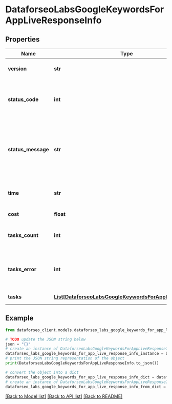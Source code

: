 # DataforseoLabsGoogleKeywordsForAppLiveResponseInfo


## Properties

Name | Type | Description | Notes
------------ | ------------- | ------------- | -------------
**version** | **str** | the current version of the API | [optional] 
**status_code** | **int** | general status code you can find the full list of the response codes here | [optional] 
**status_message** | **str** | general informational message you can find the full list of general informational messages here | [optional] 
**time** | **str** | total execution time, seconds | [optional] 
**cost** | **float** | total tasks cost, USD | [optional] 
**tasks_count** | **int** | the number of tasks in the tasks array | [optional] 
**tasks_error** | **int** | the number of tasks in the tasks array returned with an error | [optional] 
**tasks** | [**List[DataforseoLabsGoogleKeywordsForAppLiveTaskInfo]**](DataforseoLabsGoogleKeywordsForAppLiveTaskInfo.md) | array of tasks | [optional] 

## Example

```python
from dataforseo_client.models.dataforseo_labs_google_keywords_for_app_live_response_info import DataforseoLabsGoogleKeywordsForAppLiveResponseInfo

# TODO update the JSON string below
json = "{}"
# create an instance of DataforseoLabsGoogleKeywordsForAppLiveResponseInfo from a JSON string
dataforseo_labs_google_keywords_for_app_live_response_info_instance = DataforseoLabsGoogleKeywordsForAppLiveResponseInfo.from_json(json)
# print the JSON string representation of the object
print(DataforseoLabsGoogleKeywordsForAppLiveResponseInfo.to_json())

# convert the object into a dict
dataforseo_labs_google_keywords_for_app_live_response_info_dict = dataforseo_labs_google_keywords_for_app_live_response_info_instance.to_dict()
# create an instance of DataforseoLabsGoogleKeywordsForAppLiveResponseInfo from a dict
dataforseo_labs_google_keywords_for_app_live_response_info_from_dict = DataforseoLabsGoogleKeywordsForAppLiveResponseInfo.from_dict(dataforseo_labs_google_keywords_for_app_live_response_info_dict)
```
[[Back to Model list]](../README.md#documentation-for-models) [[Back to API list]](../README.md#documentation-for-api-endpoints) [[Back to README]](../README.md)


